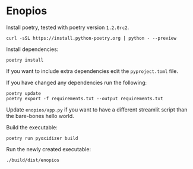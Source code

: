 # Enopios

Install poetry, tested with poetry version `1.2.0rc2`.

```
curl -sSL https://install.python-poetry.org | python - --preview
```

Install dependencies:

```
poetry install
```

If you want to include extra dependencies edit the `pyproject.toml` file.

If you have changed any dependencies run the following:

```
poetry update
poetry export -f requirements.txt --output requirements.txt
```

Update `enopios/app.py` if you want to have a different streamlit script than
the bare-bones hello world.

Build the executable:

```
poetry run pyoxidizer build
```

Run the newly created executable:

```
./build/dist/enopios
```
